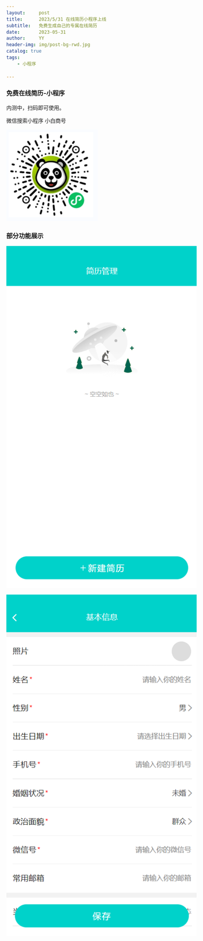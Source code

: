 ```yaml
---
layout:     post
title:      2023/5/31 在线简历小程序上线
subtitle:   免费生成自己的专属在线简历
date:       2023-05-31
author:     YY
header-img: img/post-bg-rwd.jpg
catalog: true
tags:
    - 小程序

---
```


### 免费在线简历-小程序

内测中，扫码即可使用。

微信搜索小程序  小白商号

![](https://raw.githubusercontent.com/1810138/1810138.github.io/master/img/uniapp/1685411707048.png)





### 部分功能展示

![](https://raw.githubusercontent.com/1810138/1810138.github.io/master/img/uniapp/wxxiaochengxu.png)





![](https://raw.githubusercontent.com/1810138/1810138.github.io/master/img/uniapp/1685412045759.png)
